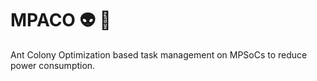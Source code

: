 # MPACO :alien: :purple_heart:
Ant Colony Optimization based task management on MPSoCs to reduce power consumption. 
